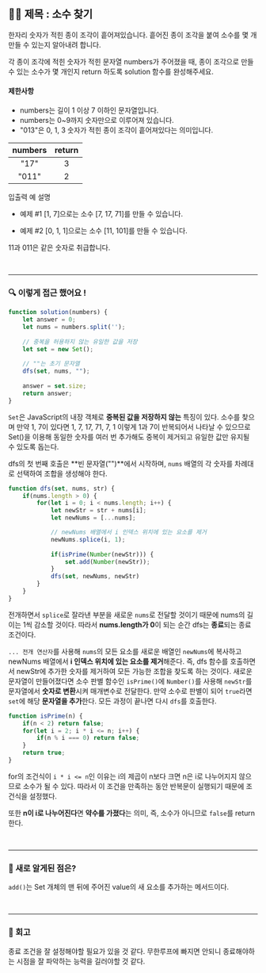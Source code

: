 ## ✍🏻 제목 : 소수 찾기
한자리 숫자가 적힌 종이 조각이 흩어져있습니다. 흩어진 종이 조각을 붙여 소수를 몇 개 만들 수 있는지 알아내려 합니다.

각 종이 조각에 적힌 숫자가 적힌 문자열 numbers가 주어졌을 때, 종이 조각으로 만들 수 있는 소수가 몇 개인지 return 하도록 solution 함수를 완성해주세요.

#### 제한사항
- numbers는 길이 1 이상 7 이하인 문자열입니다.
- numbers는 0~9까지 숫자만으로 이루어져 있습니다.
- "013"은 0, 1, 3 숫자가 적힌 종이 조각이 흩어져있다는 의미입니다.

|numbers|return|
|:------:|:----:|
|"17"|3|
|"011"|2|

입출력 예 설명
- 예제 #1
[1, 7]으로는 소수 [7, 17, 71]를 만들 수 있습니다.

- 예제 #2
[0, 1, 1]으로는 소수 [11, 101]를 만들 수 있습니다.

11과 011은 같은 숫자로 취급합니다.


</br>

---

### 🔍 이렇게 접근 했어요 !

```javascript
function solution(numbers) {
    let answer = 0;
    let nums = numbers.split('');
    
    // 중복을 허용하지 않는 유일한 값을 저장
    let set = new Set();
    
    // ""는 초기 문자열
    dfs(set, nums, "");
    
    answer = set.size;
    return answer;
}
```
`Set`은 JavaScript의 내장 객체로 **중복된 값을 저장하지 않는** 특징이 있다. 소수를 찾으며 만약 1, 7이 있다면 1, 7, 17, 71, 7, 1 이렇게 1과 7이 반복되어서 나타날 수 있으므로 Set()을 이용해 동일한 숫자를 여러 번 추가해도 중복이 제거되고 유일한 값만 유지될 수 있도록 돕는다.

dfs의 첫 번째 호출은 **빈 문자열("")**에서 시작하며, `nums` 배열의 각 숫자를 차례대로 선택하여 조합을 생성해야 한다.

```javascript
function dfs(set, nums, str) {
    if(nums.length > 0) {
        for(let i = 0; i < nums.length; i++) {
            let newStr = str + nums[i];
            let newNums = [...nums];

            // newNums 배열에서 i 인덱스 위치에 있는 요소를 제거
            newNums.splice(i, 1);
            
            if(isPrime(Number(newStr))) {
                set.add(Number(newStr));
            }
            dfs(set, newNums, newStr)
        }
    }
}
```
전개하면서 `splice`로 잘라낸 부분을 새로운 `nums`로 전달할 것이기 때문에 nums의 길이는 1씩 감소할 것이다. 따라서 **nums.length가 0**이 되는 순간 dfs는 **종료**되는 종료 조건이다. 

`... 전개 연산자`를 사용해 `nums`의 모든 요소를 새로운 배열인 `newNums`에 복사하고 newNums 배열에서 **i 인덱스 위치에 있는 요소를 제거**해준다. 즉,  dfs 함수를 호출하면서 newStr에 추가한 숫자를 제거하여 모든 가능한 조합을 찾도록 하는 것이다. 새로운 문자열이 만들어졌다면 소수 판별 함수인 `isPrime()`에 `Number()`를 사용해 `newStr`를 문자열에서 **숫자로 변환**시켜 매개변수로 전달한다. 만약 소수로 판별이 되어 `true`라면 `set`에 해당 **문자열을 추가**한다. 모든 과정이 끝나면 다시 `dfs`를 호출한다. 

```javascript
function isPrime(n) {
    if(n < 2) return false;
    for(let i = 2; i * i <= n; i++) {
        if(n % i === 0) return false;
    }
    return true;
}
```
for의 조건식이 `i * i <= n`인 이유는 i의 제곱이 n보다 크면 n은 i로 나누어지지 않으므로 소수가 될 수 있다. 따라서 이 조건을 만족하는 동안 반복문이 실행되기 때문에 조건식을 설정했다. 

또한 **n이 i로 나누어진다**면 **약수를 가졌다**는 의미, 즉, 소수가 아니므로 `false`를 return한다.

</br>

---

### 🎉 새로 알게된 점은?
`add()`는 Set 개체의 맨 뒤에 주어진 value의 새 요소를 추가하는 메서드이다.

</br>

---

### 🐾 회고
종료 조건을 잘 설정해야할 필요가 있을 것 같다. 무한루프에 빠지면 안되니 종료해야하는 시점을 잘 파악하는 능력을 길러야할 것 같다.